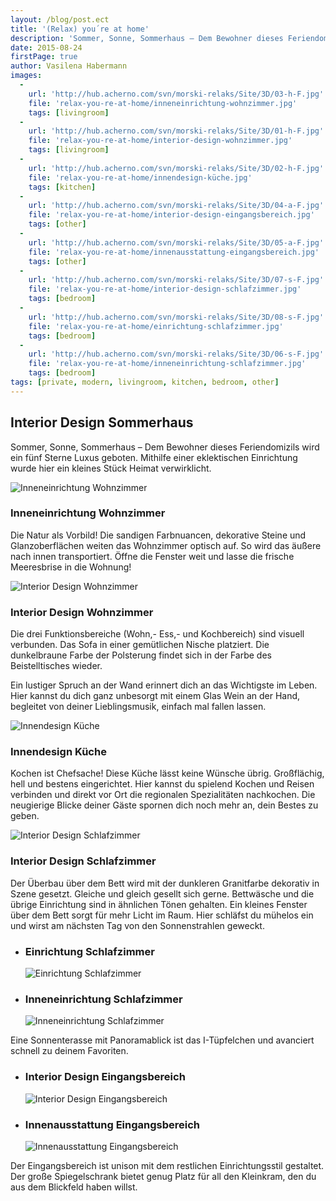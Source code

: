 ```yaml
---
layout: /blog/post.ect
title: '(Relax) you´re at home'
description: 'Sommer, Sonne, Sommerhaus – Dem Bewohner dieses Feriendomizils wird ein fünf Sterne Luxus geboten.  Mithilfe einer eklektischen Einrichtung wurde hier ein kleines Stück Heimat verwirklicht.'
date: 2015-08-24
firstPage: true
author: Vasilena Habermann
images:
  -
    url: 'http://hub.acherno.com/svn/morski-relaks/Site/3D/03-h-F.jpg'
    file: 'relax-you-re-at-home/inneneinrichtung-wohnzimmer.jpg'
    tags: [livingroom]
  -
    url: 'http://hub.acherno.com/svn/morski-relaks/Site/3D/01-h-F.jpg'
    file: 'relax-you-re-at-home/interior-design-wohnzimmer.jpg'
    tags: [livingroom]
  -
    url: 'http://hub.acherno.com/svn/morski-relaks/Site/3D/02-h-F.jpg'
    file: 'relax-you-re-at-home/innendesign-küche.jpg'
    tags: [kitchen]
  -
    url: 'http://hub.acherno.com/svn/morski-relaks/Site/3D/04-a-F.jpg'
    file: 'relax-you-re-at-home/interior-design-eingangsbereich.jpg'
    tags: [other]
  -
    url: 'http://hub.acherno.com/svn/morski-relaks/Site/3D/05-a-F.jpg'
    file: 'relax-you-re-at-home/innenausstattung-eingangsbereich.jpg'
    tags: [other]
  -
    url: 'http://hub.acherno.com/svn/morski-relaks/Site/3D/07-s-F.jpg'
    file: 'relax-you-re-at-home/interior-design-schlafzimmer.jpg'
    tags: [bedroom]
  -
    url: 'http://hub.acherno.com/svn/morski-relaks/Site/3D/08-s-F.jpg'
    file: 'relax-you-re-at-home/einrichtung-schlafzimmer.jpg'
    tags: [bedroom]
  -
    url: 'http://hub.acherno.com/svn/morski-relaks/Site/3D/06-s-F.jpg'
    file: 'relax-you-re-at-home/inneneinrichtung-schlafzimmer.jpg'
    tags: [bedroom]
tags: [private, modern, livingroom, kitchen, bedroom, other]
---
```

## **Interior Design** Sommerhaus
Sommer, Sonne, Sommerhaus – Dem Bewohner dieses Feriendomizils wird ein fünf Sterne Luxus geboten.  Mithilfe einer eklektischen Einrichtung wurde hier ein kleines Stück Heimat verwirklicht.

![Inneneinrichtung Wohnzimmer](relax-you-re-at-home/inneneinrichtung-wohnzimmer.jpg)
### Inneneinrichtung **Wohnzimmer**

Die Natur als Vorbild! Die sandigen Farbnuancen, dekorative Steine und Glanzoberflächen weiten das Wohnzimmer optisch auf. So wird das äußere nach innen transportiert. Öffne die  Fenster weit und lasse die frische Meeresbrise in die Wohnung!

![Interior Design Wohnzimmer](relax-you-re-at-home/interior-design-wohnzimmer.jpg)
### Interior Design **Wohnzimmer**

Die drei Funktionsbereiche (Wohn,- Ess,- und Kochbereich) sind visuell verbunden. Das Sofa in einer gemütlichen Nische platziert. Die dunkelbraune Farbe der Polsterung findet sich  in der Farbe des Beistelltisches wieder. 

Ein lustiger Spruch an der Wand erinnert dich an das Wichtigste im Leben. Hier kannst du dich ganz unbesorgt mit einem Glas Wein an der Hand, begleitet von deiner Lieblingsmusik, einfach mal fallen lassen.   

![Innendesign Küche](relax-you-re-at-home/innendesign-küche.jpg)
### Innendesign **Küche**

Kochen ist Chefsache! Diese Küche lässt keine Wünsche übrig. Großflächig, hell und bestens eingerichtet. Hier kannst du spielend Kochen und Reisen verbinden und direkt vor Ort  die regionalen Spezialitäten nachkochen. Die neugierige Blicke deiner Gäste spornen dich noch mehr an, dein Bestes zu geben.

![Interior Design Schlafzimmer](relax-you-re-at-home/interior-design-schlafzimmer.jpg)
### Interior Design **Schlafzimmer**

Der Überbau über dem Bett wird mit der dunkleren Granitfarbe dekorativ in Szene gesetzt. Gleiche und gleich gesellt sich gerne. Bettwäsche und die übrige Einrichtung sind in ähnlichen Tönen gehalten. Ein kleines Fenster über dem Bett sorgt für mehr Licht im Raum. Hier schläfst du mühelos ein und wirst am nächsten Tag von den Sonnenstrahlen geweckt. 

-   ### Einrichtung **Schlafzimmer**
    ![Einrichtung Schlafzimmer](relax-you-re-at-home/einrichtung-schlafzimmer.jpg)
-   ### Inneneinrichtung **Schlafzimmer**
    ![Inneneinrichtung Schlafzimmer](relax-you-re-at-home/inneneinrichtung-schlafzimmer.jpg)

Eine Sonnenterasse mit Panoramablick ist das I-Tüpfelchen und avanciert schnell zu deinem Favoriten. 

-   ### Interior Design **Eingangsbereich**
    ![Interior Design Eingangsbereich](relax-you-re-at-home/interior-design-eingangsbereich.jpg)
-   ### Innenausstattung **Eingangsbereich**
    ![Innenausstattung Eingangsbereich](relax-you-re-at-home/innenausstattung-eingangsbereich.jpg)

Der Eingangsbereich ist unison mit dem restlichen Einrichtungsstil gestaltet. Der große Spiegelschrank bietet genug Platz für all den Kleinkram, den du aus dem Blickfeld haben willst.